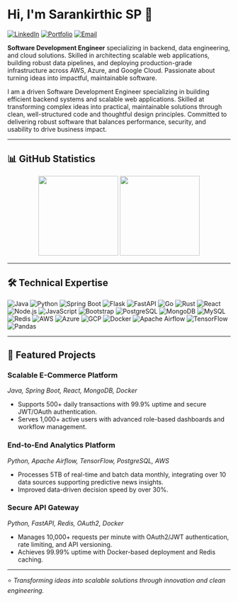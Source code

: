 # Hi, I'm Sarankirthic SP 👋  

[![LinkedIn](https://img.shields.io/badge/LinkedIn-0077B5?style=for-the-badge&logo=linkedin&logoColor=white)](https://linkedin.com/in/sarankirthic-sp) [![Portfolio](https://img.shields.io/badge/Portfolio-FF5722?style=for-the-badge&logo=google-chrome&logoColor=white)](https://sarankirthic.net) [![Email](https://img.shields.io/badge/Email-D14836?style=for-the-badge&logo=gmail&logoColor=white)](mailto:sarankirthic@gmail.com)  

**Software Development Engineer** specializing in backend, data engineering, and cloud solutions. Skilled in 
architecting scalable web applications, building robust data pipelines, and deploying production-grade infrastructure 
across AWS, Azure, and Google Cloud. Passionate about turning ideas into impactful, maintainable software.

I am a driven Software Development Engineer specializing in building efficient backend systems and scalable web 
applications. Skilled at transforming complex ideas into practical, maintainable solutions through clean, 
well-structured code and thoughtful design principles. Committed to delivering robust software that balances 
performance, security, and usability to drive business impact.

---

## 📊 GitHub Statistics

<div align="center">  
  <img height="180em" src="https://github-readme-stats.vercel.app/api?username=sarankirthic&show_icons=true&theme=dark&include_all_commits=true&count_private=true" /> <img height="180em" src="https://github-readme-stats.vercel.app/api/top-langs/?username=sarankirthic&layout=compact&theme=dark" />  
</div>

---

## 🛠️ Technical Expertise

![Java](https://img.shields.io/badge/Java-ED8B00?style=for-the-badge&logo=java&logoColor=white) ![Python](https://img.shields.io/badge/Python-3776AB?style=for-the-badge&logo=python&logoColor=white) ![Spring Boot](https://img.shields.io/badge/Spring_Boot-6DB33F?style=for-the-badge&logo=spring-boot&logoColor=white) ![Flask](https://img.shields.io/badge/Flask-000000?style=for-the-badge&logo=flask&logoColor=white) ![FastAPI](https://img.shields.io/badge/FastAPI-009688?style=for-the-badge&logo=fastapi&logoColor=white) ![Go](https://img.shields.io/badge/Go-00ADD8?style=for-the-badge&logo=go&logoColor=white) ![Rust](https://img.shields.io/badge/Rust-000000?style=for-the-badge&logo=rust&logoColor=white) ![React](https://img.shields.io/badge/React-20232A?style=for-the-badge&logo=react&logoColor=61DAFB) ![Node.js](https://img.shields.io/badge/Node.js-43853D?style=for-the-badge&logo=node.js&logoColor=white) ![JavaScript](https://img.shields.io/badge/JavaScript-F7DF1E?style=for-the-badge&logo=javascript&logoColor=black) ![Bootstrap](https://img.shields.io/badge/Bootstrap-563D7C?style=for-the-badge&logo=bootstrap&logoColor=white) ![PostgreSQL](https://img.shields.io/badge/PostgreSQL-316192?style=for-the-badge&logo=postgresql&logoColor=white) ![MongoDB](https://img.shields.io/badge/MongoDB-4EA94B?style=for-the-badge&logo=mongodb&logoColor=white) ![MySQL](https://img.shields.io/badge/MySQL-00000F?style=for-the-badge&logo=mysql&logoColor=white) ![Redis](https://img.shields.io/badge/Redis-DC382D?style=for-the-badge&logo=redis&logoColor=white) ![AWS](https://img.shields.io/badge/AWS-232F3E?style=for-the-badge&logo=amazon-aws&logoColor=white) ![Azure](https://img.shields.io/badge/Azure-0078D4?style=for-the-badge&logo=microsoft-azure&logoColor=white) ![GCP](https://img.shields.io/badge/GCP-4285F4?style=for-the-badge&logo=google-cloud&logoColor=white) ![Docker](https://img.shields.io/badge/Docker-2496ED?style=for-the-badge&logo=docker&logoColor=white) ![Apache Airflow](https://img.shields.io/badge/Apache_Airflow-017CEE?style=for-the-badge&logo=apache-airflow&logoColor=white) ![TensorFlow](https://img.shields.io/badge/TensorFlow-FF6F00?style=for-the-badge&logo=tensorflow&logoColor=white) ![Pandas](https://img.shields.io/badge/Pandas-150458?style=for-the-badge&logo=pandas&logoColor=white)  

---

## 🚀 Featured Projects  

### Scalable E-Commerce Platform  
*Java, Spring Boot, React, MongoDB, Docker*  
- Supports 500+ daily transactions with 99.9% uptime and secure JWT/OAuth authentication.  
- Serves 1,000+ active users with advanced role-based dashboards and workflow management.

### End-to-End Analytics Platform  
*Python, Apache Airflow, TensorFlow, PostgreSQL, AWS*  
- Processes 5TB of real-time and batch data monthly, integrating over 10 data sources supporting predictive news insights.  
- Improved data-driven decision speed by over 30%.

### Secure API Gateway  
*Python, FastAPI, Redis, OAuth2, Docker*  
- Manages 10,000+ requests per minute with OAuth2/JWT authentication, rate limiting, and API versioning.  
- Achieves 99.99% uptime with Docker-based deployment and Redis caching.

---

⭐️ *Transforming ideas into scalable solutions through innovation and clean engineering.*
